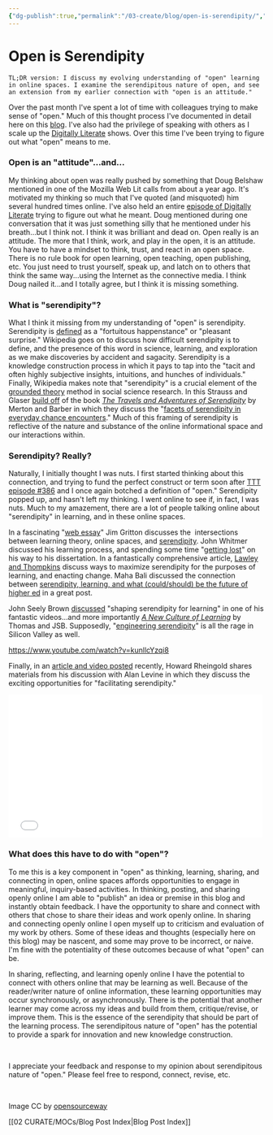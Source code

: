 ```yaml
---
{"dg-publish":true,"permalink":"/03-create/blog/open-is-serendipity/","title":"Open is Serendipity","tags":["open-source"]}
---
```


# Open is Serendipity

```
TL;DR version: I discuss my evolving understanding of "open" learning in online spaces. I examine the serendipitous nature of open, and see an extension from my earlier connection with "open is an attitude."
```

Over the past month I've spent a lot of time with colleagues trying to make sense of "open." Much of this thought process I've documented in detail here on this [blog](http://wiobyrne.com/?s=open). I've also had the privilege of speaking with others as I scale up the [Digitally Literate](http://wiobyrne.com/tag/digitally-literate/) shows. Over this time I've been trying to figure out what "open" means to me.

### Open is an "attitude"...and...

My thinking about open was really pushed by something that Doug Belshaw mentioned in one of the Mozilla Web Lit calls from about a year ago. It's motivated my thinking so much that I've quoted (and misquoted) him several hundred times online. I've also held an entire [episode of Digitally Literate](http://wiobyrne.com/digitally-literate-dl-002-open-is-an-attitude/) trying to figure out what he meant. Doug mentioned during one conversation that it was just something silly that he mentioned under his breath...but I think not. I think it was brilliant and dead on. Open really is an attitude. The more that I think, work, and play in the open, it is an attitude. You have to have a mindset to think, trust, and react in an open space. There is no rule book for open learning, open teaching, open publishing, etc. You just need to trust yourself, speak up, and latch on to others that think the same way...using the Internet as the connective media. I think Doug nailed it...and I totally agree, but I think it is missing something.

### What is "serendipity"?

What I think it missing from my understanding of "open" is serendipity. Serendipity is [defined](http://en.wikipedia.org/wiki/Serendipity) as a "fortuitous happenstance" or "pleasant surprise." Wikipedia goes on to discuss how difficult serendipity is to define, and the presence of this word in science, learning, and exploration as we make discoveries by accident and sagacity. Serendipity is a knowledge construction process in which it pays to tap into the "tacit and often highly subjective insights, intuitions, and hunches of individuals." Finally, Wikipedia makes note that "serendipity" is a crucial element of the [grounded theory](http://en.wikipedia.org/wiki/Grounded_Theory) method in social science research. In this Strauss and Glaser [build off](http://www.qualitativesociologyreview.org/ENG/Volume9/QSR_4_1_Konecki.pdf) of the book [_The Travels and Adventures of Serendipity_](http://www.jstor.org/stable/j.ctt7sm3v) by Merton and Barber in which they discuss the "[facets of serendipity in everyday chance encounters](http://www.informationr.net/ir/16-3/paper488.html)." Much of this framing of serendipity is reflective of the nature and substance of the online informational space and our interactions within.

### Serendipity? Really?

Naturally, I initially thought I was nuts. I first started thinking about this connection, and trying to fund the perfect construct or term soon after [TTT episode #386](http://edtechtalk.com/node/5238) and I once again botched a definition of "open." Serendipity popped up, and hasn't left my thinking. I went online to see if, in fact, I was nuts. Much to my amazement, there are a lot of people talking online about "serendipity" in learning, and in these online spaces.

In a fascinating "[web essay](http://online.education.ed.ac.uk/gallery/gritton_serendipitous_learning/index.html)" Jim Gritton discusses the  intersections between learning theory, online spaces, and [serendipity](http://online.education.ed.ac.uk/gallery/gritton_serendipitous_learning/serendipitouslearning/serendipitouslearning.html). John Whitmer discussed his learning process, and spending some time "[getting lost](http://johnwhitmer.net/2013-01-22/on-getting-lost-serendipity-and-learning-analytics/)" on his way to his dissertation. In a fantastically comprehensive article, [Lawley and Thompkins](http://www.cleanlanguage.co.uk/articles/articles/224/1/Maximising-Serendipity/Page1.html) discuss ways to maximize serendipity for the purposes of learning, and enacting change. Maha Bali discussed the connection between [serendipity, learning, and what (could/should) be the future of higher ed](http://balimaha.wordpress.com/2014-02-26/serendipity-students-and-revamping-higher-education/) in a great post.

John Seely Brown [discussed](http://www.thedailyriff.com/articles/conversations-with-john-seely-brown-1062.php) "shaping serendipity for learning" in one of his fantastic videos...and more importantly [_A New Culture of Learning_](http://www.newcultureoflearning.com/) by Thomas and JSB. Supposedly, "[engineering serendipity](http://www.nytimes.com/2013-04-07/opinion/sunday/engineering-serendipity.html?_r=0)" is all the rage in Silicon Valley as well.

https://www.youtube.com/watch?v=kunllcYzqi8

Finally, in an [article and video posted](http://dmlcentral.net/blog/howard-rheingold/conversation-alan-levine-pedagogical-technologist) recently, Howard Rheingold shares materials from his discussion with Alan Levine in which they discuss the exciting opportunities for "facilitating serendipity."

<iframe src="//player.vimeo.com/video/92522134?title=0&amp;byline=0&amp;portrait=0" width="500" height="281" frameborder="0" allowfullscreen="allowfullscreen"></iframe>

### What does this have to do with "open"?

To me this is a key component in "open" as thinking, learning, sharing, and connecting in open, online spaces affords opportunities to engage in meaningful, inquiry-based activities. In thinking, posting, and sharing openly online I am able to "publish" an idea or premise in this blog and instantly obtain feedback. I have the opportunity to share and connect with others that chose to share their ideas and work openly online. In sharing and connecting openly online I open myself up to criticism and evaluation of my work by others. Some of these ideas and thoughts (especially here on this blog) may be nascent, and some may prove to be incorrect, or naive. I'm fine with the potentiality of these outcomes because of what "open" can be.

In sharing, reflecting, and learning openly online I have the potential to connect with others online that may be learning as well. Because of the reader/writer nature of online information, these learning opportunities may occur synchronously, or asynchronously. There is the potential that another learner may come across my ideas and build from them, critique/revise, or improve them. This is the essence of the serendipity that should be part of the learning process. The serendipitous nature of "open" has the potential to provide a spark for innovation and new knowledge construction.

 

I appreciate your feedback and response to my opinion about serendipitous nature of "open." Please feel free to respond, connect, revise, etc.

 

Image CC by [opensourceway](https://www.flickr.com/photos/opensourceway/8297629922/in/photostream/)

[[02 CURATE/MOCs/Blog Post Index\|Blog Post Index]]